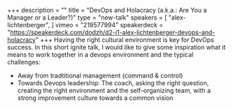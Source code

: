 +++
description = ""
title = "DevOps and Holacracy (a.k.a.: Are You a Manager or a Leader?)"
type = "new-talk"
speakers = [
        "alex-lichtenberger",
]
vimeo = "219577994"
speakerdeck = "https://speakerdeck.com/dodzh/d2-i1-alex-lichtenberger-devops-and-holacracy"
+++
Having the right cultural environment is key for DevOps success. In this short ignite talk, I would like to give some inspiration what it means to work together in a devops environment and the typical challenges:

* Away from tradtitional management (command & control)
* Towards Devops leadership: The coach, asking the right question, creating the right environment and the self-organizing team, with a strong improvement culture towards a common vision